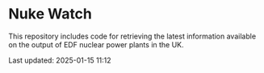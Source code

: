 # Nuke Watch

This repository includes code for retrieving the latest information available on the output of EDF nuclear power plants in the UK.

Last updated: 2025-01-15 11:12